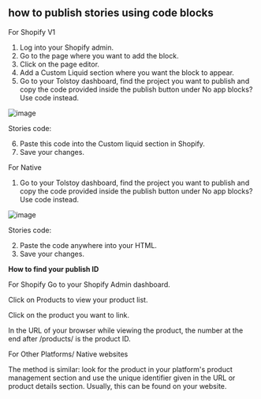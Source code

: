 ## how to publish stories using code blocks
For Shopify V1 

1. Log into your Shopify admin. 
2. Go to the page where you want to add the block.  
3. Click on the page editor. 
4. Add a Custom Liquid section where you want the block to appear. 
5. Go to your Tolstoy dashboard, find the project you want to publish and copy the code provided inside the publish button under No app blocks? Use code instead.
   
![image](https://github.com/user-attachments/assets/52dc7f62-cf15-43c4-afe8-93f029143822)

​Stories code: 
​
<tolstoy-stories
data-tags="{% for tag in product.tags -%}{{ tag }},{%- endfor %}"
class="tolstoy-stories"
data-publish-id="PUBLISH ID" 
data-product-id="PRODUCT_ID">
</tolstoy-stories>

6. Paste this code into the Custom liquid section in Shopify.
7. Save your changes.


​For Native 

1. Go to your Tolstoy dashboard, find the project you want to publish and copy the code provided inside the publish button under No app blocks? Use code instead.
   
![image](https://github.com/user-attachments/assets/d7e6fb84-7f28-4b5b-bf20-90a128b79661)

 ​Stories code: 
​
<tolstoy-stories
data-tags="{% for tag in product.tags -%}{{ tag }},{%- endfor %}"
class="tolstoy-stories"
data-publish-id="PUBLISH ID" 
data-product-id="PRODUCT_ID">
</tolstoy-stories>
​

2. Paste the code anywhere into your HTML.
3. Save your changes. 



**How to find your publish ID**

For Shopify
Go to your Shopify Admin dashboard.

Click on Products to view your product list.

Click on the product you want to link.

In the URL of your browser while viewing the product, the number at the end after /products/ is the product ID.
​

For Other Platforms/ Native websites

 

The method is similar: look for the product in your platform's product management section and use the unique identifier given in the URL or product details section. Usually, this can be found on your website.